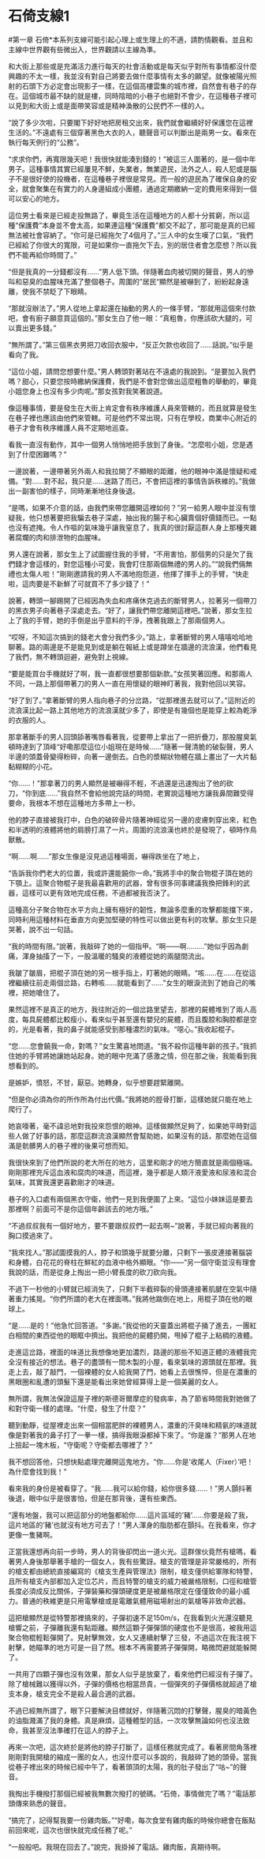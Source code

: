 # 石倚支線1

#第一章
石倚*本系列支線可能引起心理上或生理上的不適，請酌情觀看。並且和主線中世界觀有些微出入，世界觀請以主線為準。

和大街上那些或是充滿活力進行每天的社會活動或是每天似乎對所有事情都沒什麼興趣的不太一樣，我並沒有對自己將要去做什麼事情有太多的願望。就像被陽光照射的石頭下方必定會出現影子一樣，在這個高樓雲集的城市裡，自然會有巷子的存在。這個城市最不缺的就是樓，同時陰暗的小巷子也絕對不會少，在這種巷子裡可以見到和大街上或是面帶笑容或是精神渙散的公民們不一樣的人。

“說了多少次啦，只要閣下好好地把房租交出來，我們就會繼續好好保護您在這裡生活的。”不遠處有三個穿著黑色大衣的人，聽聲音可以判斷出是兩男一女。看來在執行每天例行的“公務”。

“求求你們，再寬限幾天吧！我很快就能湊到錢的！”被這三人圍著的，是一個中年男子。這種事情其實已經屢見不鮮，失業者，無業遊民，法外之人，殺人犯或是腦子不是很好使的投機者，在這種巷子裡很是常見。而一般的遊民為了確保自身的安全，就會聚集在有實力的人身邊組成小團體，通過定期繳納一定的費用來得到一個可以安心的地方。

這位男士看來是已經走投無路了，畢竟生活在這種地方的人都十分貧窮，所以這種“保護費”本身並不會太高，如果連這種“保護費”都交不起了，那可能是真的已經無法被社會容納了。“你可是已經拖欠了4個月了。”三人中的女生嘆了口氣，“我們已經給了你很大的寬限，可是如果你一直拖欠下去，別的居住者會怎麼想？所以我們不能再給你時間了。”

“但是我真的一分錢都沒有……”男人低下頭。伴隨著血肉被切開的聲音，男人的慘叫和惡臭的血腥味充滿了整個巷子。周圍的”居民“顯然是被嚇到了，紛紛起身遠離，使我不禁眨了下眼睛。

“那就沒辦法了。”男人從地上拿起還在抽動的男人的一條手臂，“那就用這個來付款吧，會有廚子願意買這個的。”那女生白了他一眼：“真粗魯，你應該砍大腿的，可以賣出更多錢。”

“無所謂了。”第三個黑衣男把刀收回衣服中，“反正欠款也收回了……話說。”似乎是看向了我。

“這位小姐，請問您想要什麼。”男人轉頭對著站在不遠處的我說到。“是要加入我們嗎？甜心，只要您按時繳納保護費，我們是不會對您做出這麼粗魯的舉動的，畢竟小姐您身上也沒有多少肉呢。”那女孩對我笑著說道。

像這種事情，要是發生在大街上肯定會有秩序維護人員來管轄的，而且就算是發生在巷子裡也應該由他們來管轄。可是他們不常出現，只有在學校，商業中心附近的巷子才會有秩序維護人員不定期地巡查。

看我一直沒有動作，其中一個男人悄悄地把手放到了身後。“怎麼啦小姐，您是遇到了什麼困難嗎？”

一邊說著，一邊帶著另外兩人和我拉開了不顯眼的距離，他的眼神中滿是懷疑和戒備。“對……對不起，我只是……迷路了而已，不會把這裡的事情告訴秩維的。”我做出一副害怕的樣子，同時漸漸地往身後退。

“是嗎，如果不介意的話，由我們來帶您離開這裡如何？”另一給男人眼中並沒有懷疑我，他只想著要把我騙去巷子深處，抽出我的腸子和心臟賣個好價錢而已。一點也沒有遮掩。令人作嘔的氣味幾乎讓我窒息了，我真的很討厭這群人身上那種夾雜著腐爛的肉和排泄物的血腥味。

男人還在說著，那女生上了試圖握住我的手臂，“不用害怕，那個男的只是欠了我們錢才會這樣的，對您這種小可愛，我會盯住那兩個無禮的男人的。”“說我們倆無禮也太傷人啦！”剛剛邀請我的男人不滿地抱怨道，他揮了揮手上的手臂，“快走啦，這肉要是不新鮮了可就買不了多少錢了！”

說著，轉頭一腳踢開了已經因為失血和疼痛休克過去的斷臂男人，拉著另一個帶刀的黑衣男子向著巷子深處走去。“好了，讓我們帶您離開這裡吧。”說著，那女生拉上了我的手臂，她的手倒是出乎意料的干淨，拽著我跟上了那兩個男人。

“哎呀，不知這次搞到的錢老大會分我們多少。”路上，拿著斷臂的男人嘻嘻哈哈地聊著。路的兩邊是不是能見到或是躺在報紙上或是蹲坐在牆邊的流浪漢，他們看見了我們，無不轉頭迴避，避免對上視線。

“要是能買台手機就好了啊，我一直都很想要那個新款。”女孩笑著回應。和那兩人不同，一路上那個帶著刀的男人一直在用懷疑的眼神盯著我，我對他回以笑容。

“好了到了。”拿著斷臂的男人指向巷子的分岔路，“從那裡進去就可以了。”這附近的流浪漢比起一路上其他地方的流浪漢就少多了，即使是有幾個也是能穿上較為乾淨的衣服的人。

那拿著斷手的男人回頭舔著嘴唇看著我，從要帶上拿出了一把折疊刀，那股腥臭氣頓時達到了頂峰“好嘞那麼這位小姐現在是時候……”隨著一聲清脆的破裂聲，男人半邊的頭蓋骨變得粉碎，向著一邊倒去。白色的漿糊狀物體在牆上畫出了一大片黏黏糊糊的小花。

“你……！”那拿著刀的男人顯然是被嚇得不輕，不過還是迅速掏出了他的砍刀，“你到底……”我自然不會給他說完話的時間，老實說這種地方讓我鼻間難受得要命，我根本不想在這種地方多帶上一秒。

他的脖子直接被我打中，白色的破碎骨片隨著神經從另一邊的皮膚刺穿出來，紅色和半透明的液體將他的肩膀打濕了一片。周圍的流浪漢也終於是發現了，頓時作鳥獸散。

“啊……啊……”那女生像是沒見過這種場面，嚇得跌坐在了地上，

“告訴我你們老大的位置，我或許還能饒你一命。”我將手中的聚合物棍子頂在她的下顎上。這聚合物棍子是我最喜歡用的武器，曾有很多同事建議我換把鋒利的武器，這樣可以更有效地完成任務，不過都被我否決了。

這種高分子聚合物在水平方向上擁有極好的韌性，無論多麼重的攻擊都能擋下來，同時利用這種材料在垂直方向更加堅硬的特性可以做出更有利的攻擊。那女生只是哭著，說不出一句話。

“我的時間有限。”說著，我敲碎了她的一個指甲。“啊——啊………”她似乎因為劇痛，渾身抽搐了一下，一股溫暖的騷臭的液體從她的兩腿間流出。

我皺了皺眉，把棍子頂在她的另一根手指上，盯著她的眼睛。“咳……在……在從這裡繼續往前走兩個岔路，右轉咳……就能看到了……”女生的眼淚流到了她自己的嘴裡，把她嗆住了。

果然這裡不是真正的地方，我往附近的一個岔路里望去，那裡的屍體堆到了兩人高度，每具屍體都比較瘦小，看來似乎甚至還有嬰兒的屍體，而且腹腔和胸腔都是空的，光是看著，我的鼻子就能感受到那種濃烈的氣味。“噁心。”我收起棍子。

“您……您會饒我一命，對嗎？”女生驚喜地問道。“我不殺你這種年齡的孩子。”我抓住她的手臂將她讓她站起身。她的眼中充滿了感激之情，但在那之後，我能看到我想看到的。

是嫉妒，憤怒，不甘，厭惡。她轉身，似乎想要趕緊離開。

“但是你必須為你的所作所為付出代價。”我將她的脛骨打斷，這樣她就只能在地上爬行了。

她哀嚎著，毫不諱忌地對我投來怨恨的眼神。這樣做顯然足夠了，如果她平時對這些人做了好事的話，那麼這群流浪漢顯然會幫助她，如果沒有的話，那麼她在這個滿是骯髒男人的巷子裡的後果可想而知。

我很快來到了他們所說的老大所在的地方，這里和剛才的地方簡直就是兩個極端。剛剛那裡充斥這血液和腐肉的味道，而這裡，幾乎都是人類汗液愛液和尿液和混合氣味，其實我還更喜歡剛才的味道。

巷子的入口處有兩個黑衣守衛，他們一見到我便圍了上來。“這位小妹妹這是要去那裡啊？前面可不是你這個年齡該去的地方哦。”

“不過叔叔我有一個好地方，要不要跟叔叔們一起去啊~”說著，手就已經向著我的胸口摸過來了。

“我來找人。”那試圖摸我的人，脖子和頭幾乎就要分離，只剩下一張皮連接著腦袋和身體，白花花的脊柱在鮮紅的血液中格外顯眼。“你——”另一個守衛並沒有理會我說的話，而是從身上掏出一把小臂長度的砍刀砍向我。

不過下一秒他的小臂就已經消失了，只剩下半截碎裂的骨頭連接著肌腱在空氣中隨著重力搖晃。“你們所謂的老大在裡面嗎。”我將他踹倒在地上，用棍子頂在他的眼球上。

“是……是的！”他急忙回答道。“多謝。”我從他的天靈蓋出將棍子捅了進去，一團紅白相間的東西從他的眼眶中擠出。我把他的屍體扔開，甩掉了棍子上粘稠的液體。

走進這岔路，裡面的味道比我想像地更加濃烈，路邊的那些不知道正體的液體我完全沒有接近的想法。巷子的盡頭有一間木製的小屋，看來氣味的源頭就在那裡。我走上去，敲了敲門，一個裸體的女人給我開了門，她看上去很憔悴，但是在濃重的黑眼圈和亂遭的頭髮下還是能看出來她曾經算得上是一個美麗的女人。

無所謂，我無法保證這屋子裡的斯德哥爾摩症的發病率，為了節省時間我對她做了和對守衛一樣的處理。“什麼，發生了什麼？”

聽到動靜，從屋裡走出來一個相當肥胖的裸體男人，濃重的汗臭味和精氨的味道就像是對著我的鼻子打了一拳一樣，搞得我眼淚都掉下來了。“你是誰？”那男人在地上撿起一塊木板，“守衛呢？守衛都去哪裡了？”

我不想回答他，只想快點處理完離開這鬼地方。“你……你是’收尾人（Fixer）’吧！為什麼會找到我！”

看來我的身份是被看穿了。“我……我可以給你錢，給你很多錢……！”男人顫抖著後退，眼中似乎是很害怕，但是在那背後，還有些東西。

“還有地盤，我可以把這部分的地盤都給你……這片區域的’豬’……你要是殺了我，這片地區的’豬’也就沒有地方可去了！”男人渾身的脂肪都在顫抖。在我看來，你才更像一隻豬啊。

正當我還想再向前一步時，男人的背後卻閃出一道火光。這群傢伙竟然有槍嗎，看著男人身後那舉著手槍的一個女人，我有些驚訝。槍支的管理是非常嚴格的，所有的槍支都由總統直接編寫的《槍支生產與管理法》限制，槍支僅供給軍隊和特警，且所有槍支內部都加入定位芯片，而且特警的槍支的威力被嚴格限制，口徑和槍管長度必須成反比關係，子彈裝藥和彈頭硬度更是被嚴格限定在僅僅致命的最小威力。普通的秩維更是只用電擊槍或是電離氣體用磁場射出的氣槍等非致命武器。

這把槍顯然是從特警那裡搞來的，子彈初速不足150m/s，在我看到火光還沒聽見槍響之前，子彈離我還有點距離。顯然這顆子彈彈頭的硬度也不是很高，被我用這聚合物棍輕鬆彈開了。見射擊無效，女人又連續射擊了三發，不過這次在我注視下射擊，她瞄準的地方可是一目了然。根本不再需要將子彈彈開，略微閃避就能躲開了。

一共用了四顆子彈也沒有效果，那女人似乎是放棄了，看來他們已經沒有子彈了。除了槍械難以獲得以外，子彈的價格也相當昂貴，一個彈夾的子彈價格就超過了槍支本身，槍支完全不是殺人最合適的武器。

不過已經無所謂了，眼下只要解決目標就好，伴隨著沉悶的打擊聲，腥臭的暗黃色的油脂濺滿了我的身體。真是麻煩，這種體型的話，一次攻擊無論如何也沒法致命，我甚至沒法準確打在這人的脖子上。

再來一次吧，這次終於是將他的脖子打斷了，這樣任務就完成了。看著房間角落裡剛剛對我開槍的縮成一團的女人，也沒什麼可以多說的，我敲碎了她的頭骨。當我從巷子裡出來的時候已經中午了，看著頭頂的太陽，我的肚子發出了“咕~”的聲音。

我掏出手機撥打那個已經被我無數次撥打的號碼。“石倚，事情做完了嗎？”電話那頭傳來熟悉的聲音。

“搞完了，記得幫我要一份雞肉飯。”“好嘞，每次食堂有雞肉飯的時候你總會在飯點前回來呢，這次也很快就完成任務了呢。”

“一般般吧。我現在回去了。”說完，我掛掉了電話。雞肉飯，真期待啊。

